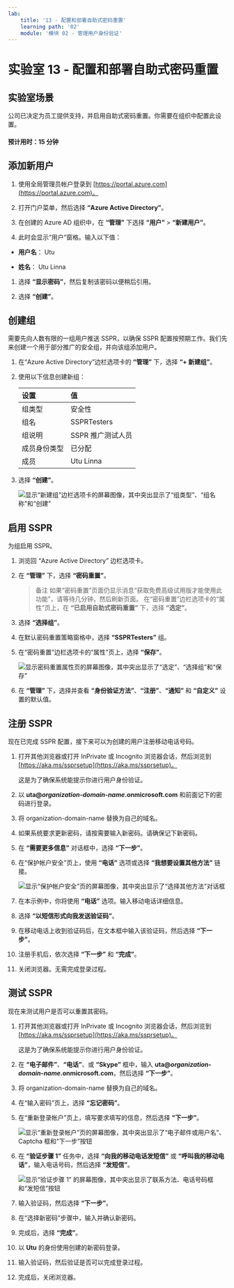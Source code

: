 ```yaml
---
lab:
    title: '13 - 配置和部署自助式密码重置'
    learning path: '02'
    module: '模块 02 - 管理用户身份验证'
---
```


# 实验室 13 - 配置和部署自助式密码重置

## 实验室场景

公司已决定为员工提供支持，并启用自助式密码重置。你需要在组织中配置此设置。

#### 预计用时：15 分钟

## 添加新用户

1. 使用全局管理员帐户登录到 [https://portal.azure.com](https://portal.azure.com)。

1. 打开门户菜单，然后选择 **“Azure Active Directory”**。

1. 在创建的 Azure AD 组织中，在 **“管理”** 下选择 **“用户”** > **“新建用户”**。

1. 此时会显示“用户”窗格。输入以下值：

- **用户名**： Utu

- **姓名**： Utu Linna

1. 选择 **“显示密码”**，然后复制该密码以便稍后引用。

1. 选择 **“创建”**。

## 创建组

需要先向人数有限的一组用户推送 SSPR，以确保 SSPR 配置按预期工作。我们先来创建一个用于部分推广的安全组，并向该组添加用户。

1. 在“Azure Active Directory”边栏选项卡的 **“管理”** 下，选择 **“+ 新建组”**。

1. 使用以下信息创建新组：

    | **设置**| **值**|
    | :--- | :--- |
    | 组类型| 安全性|
    | 组名| SSPRTesters|
    | 组说明| SSPR 推广测试人员|
    | 成员身份类型| 已分配|
    | 成员| Utu Linna|
    
1. 选择 **“创建”**。

    ![显示“新建组”边栏选项卡的屏幕图像，其中突出显示了“组类型”、“组名称”和“创建”](./media/lp2-mod2-create-sspr-security-group.png)

## 启用 SSPR

为组启用 SSPR。

1. 浏览回 “Azure Active Directory” 边栏选项卡。

1. 在 **“管理”** 下，选择 **“密码重置”**。

    >备注
    >如果“密码重置”页面仍显示消息“获取免费高级试用版才能使用此功能”，请等待几分钟，然后刷新页面。
    >在“密码重置”边栏选项卡的“属性”页上，在 **“已启用自助式密码重置”** 下，选择 **“选定”**。

1. 选择 **“选择组”**。

1. 在默认密码重置策略窗格中，选择 **“SSPRTesters”** 组。

1. 在“密码重置”边栏选项卡的“属性”页上，选择 **“保存”**。

    ![显示密码重置属性页的屏幕图像，其中突出显示了“选定”、“选择组”和“保存”](./media/lp2-mod2-enable-password-reset-for-selected-group.png)

1. 在 **“管理”** 下，选择并查看 **“身份验证方法”**、**“注册”**、**“通知”** 和 **“自定义”** 设置的默认值。

## 注册 SSPR

现在已完成 SSPR 配置，接下来可以为创建的用户注册移动电话号码。

1. 打开其他浏览器或打开 InPrivate 或 Incognito 浏览器会话，然后浏览到 [https://aka.ms/ssprsetup](https://aka.ms/ssprsetup)。

    这是为了确保系统能提示你进行用户身份验证。

1. 以 **uta@***organization-domain-name***.onmicrosoft.com** 和前面记下的密码进行登录。

1. 将 organization-domain-name 替换为自己的域名。

1. 如果系统要求更新密码，请按需要输入新密码。请确保记下新密码。

1. 在 **“需要更多信息”** 对话框中，选择 **“下一步”**。

1. 在“保护帐户安全”页上，使用 **“电话”** 选项或选择 **“我想要设置其他方法”** 链接。

    ![显示“保护帐户安全”页的屏幕图像，其中突出显示了“选择其他方法”对话框](./media/lp2-mod2-keep-your-account-secure-page.png)

1. 在本示例中，你将使用 **“电话”** 选项。输入移动电话详细信息。

1. 选择 **“以短信形式向我发送验证码”**。

1. 在移动电话上收到验证码后，在文本框中输入该验证码，然后选择 **“下一步”**。

1. 注册手机后，依次选择 **“下一步”** 和 **“完成”**。

1. 关闭浏览器。无需完成登录过程。

## 测试 SSPR

现在来测试用户是否可以重置其密码。

1. 打开其他浏览器或打开 InPrivate 或 Incognito 浏览器会话，然后浏览到 [https://aka.ms/ssprsetup](https://aka.ms/ssprsetup)。

    这是为了确保系统能提示你进行用户身份验证。

1. 在 **“电子邮件”**、**“电话”**、或 **“Skype”** 框中，输入 **uta@***organization-domain-name***.onmicrosoft.com**，然后选择 **“下一步”**。

1. 将 organization-domain-name 替换为自己的域名。

1. 在“输入密码”页上，选择 **“忘记密码”**。

1. 在“重新登录帐户”页上，填写要求填写的信息，然后选择 **“下一步”**。

    ![显示“重新登录帐户”页的屏幕图像，其中突出显示了“电子邮件或用户名”、Captcha 框和“下一步”按钮](./media/lp2-mod2-get-back-into-your-account-page.png)

1. 在 **“验证步骤 1”** 任务中，选择 **“向我的移动电话发短信”** 或 **“呼叫我的移动电话”**，输入电话号码，然后选择 **“发短信”**。

    ![显示“验证步骤 1” 的屏幕图像，其中突出显示了联系方法、电话号码框和“发短信”按钮](./media/lp2-mod2-sspr-verification-step-1.png)

1. 输入验证码，然后选择 **“下一步”**。

1. 在“选择新密码”步骤中，输入并确认新密码。

1. 完成后，选择 **“完成”**。

1. 以 **Utu** 的身份使用创建的新密码登录。

1. 输入验证码，然后验证是否可以完成登录过程。

1. 完成后，关闭浏览器。

